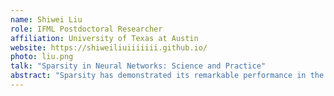 ```yaml
---
name: Shiwei Liu
role: IFML Postdoctoral Researcher
affiliation: University of Texas at Austin
website: https://shiweiliuiiiiiii.github.io/
photo: liu.png
talk: "Sparsity in Neural Networks: Science and Practice"
abstract: "Sparsity has demonstrated its remarkable performance in the realm of model compression through the selectively eliminating a large portion of model parameters. Nevertheless, conventional methods to discover strong sparse neural networks often necessitate the training of an over-parameterized dense model, followed by iterative cycles of pruning and re-training. As the size of modern neural networks exponentially increases, the costs of dense pre-training and updates have become increasingly prohibitive. In this talk, I will introduce an approach that enables the training of sparse neural networks from scratch, without the need for any pre-training steps or dense updates. By achieving the property of over-parameterization in time, our approach demonstrates the capacity to achieve performance levels equivalent to fully dense networks while utilizing only a very small fraction of weights. Beyond the advantages in model compression, I will also elucidate a broader spectrum of benefits of sparsity in neural networks including scalability, robustness, and fairness, and great potentials build large-scale responsible AI."
---
```

